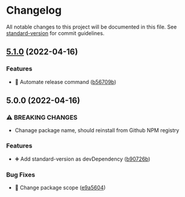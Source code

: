 # Changelog

All notable changes to this project will be documented in this file. See [standard-version](https://github.com/conventional-changelog/standard-version) for commit guidelines.

## [5.1.0](https://github.com/DPS-ES/eslint-config-dps/compare/v5.0.0...v5.1.0) (2022-04-16)


### Features

* :bookmark: Automate release command ([b56709b](https://github.com/DPS-ES/eslint-config-dps/commit/b56709b101d1855dcfdbafcc3da1460c3316f7c8))

## 5.0.0 (2022-04-16)


### ⚠ BREAKING CHANGES

* Chanage package name, should reinstall from Github NPM registry

### Features

* :heavy_plus_sign: Add standard-version as devDependency ([b90726b](https://github.com/DPS-ES/eslint-config-dps/commit/b90726b6f10d0adf82e5d84d24500f0a0e030c8c))


### Bug Fixes

* :memo: Change package scope ([e9a5604](https://github.com/DPS-ES/eslint-config-dps/commit/e9a56042194e3ef4fa5b3eb90ffc43e902552605))
